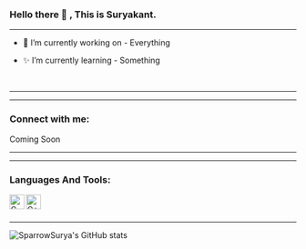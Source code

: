 ### Hello there 👋 , This is Suryakant.

---

+ 🌟 I’m currently working on - Everything

+ ✨ I’m currently learning - Something
<br/>

---

---

### Connect with me:
Coming Soon
<br/>

---

---

### Languages And Tools: 

<img align="left" alt="C" width="26px" src="https://upload.wikimedia.org/wikipedia/commons/thumb/1/18/C_Programming_Language.svg/695px-C_Programming_Language.svg.png" />

<img align="left" alt="C++" width="26px" src="https://upload.wikimedia.org/wikipedia/commons/thumb/1/18/ISO_C%2B%2B_Logo.svg/1822px-ISO_C%2B%2B_Logo.svg.png" />


<br/>
<br/>

---

![SparrowSurya's GitHub stats](https://github-readme-stats.vercel.app/api?username=SparrowSurya&show_icons=true&theme=tokyonight)


<!--
**SparrowSurya/SparrowSurya** is a ✨ _special_ ✨ repository because its `README.md` (this file) appears on your GitHub profile.

Here are some ideas to get you started:

- 🔭 I’m currently working on ...
- 🌱 I’m currently learning ...
- 👯 I’m looking to collaborate on ...
- 🤔 I’m looking for help with ...
- 💬 Ask me about ...
- 📫 How to reach me: ...
- 😄 Pronouns: ...
- ⚡ Fun fact: ...
-->
